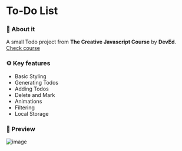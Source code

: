 # To-Do List
### 🎯 About it
A small Todo project from <b>The Creative Javascript Course</b> by <b>DevEd</b>.
[Check course](https://developedbyed.com/p/the-creative-javascript-course "The Creative Javascript Course")

### ⚙️ Key features
- Basic Styling
- Generating Todos
- Adding Todos
- Delete and Mark
- Animations
- Filtering
- Local Storage
 
### 🎨 Preview
![image](https://user-images.githubusercontent.com/54909696/170127411-22681d95-4097-41c0-bfdb-7aa79ed80754.png)
